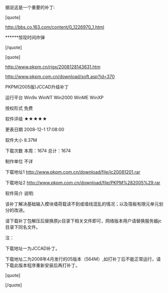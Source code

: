据说这是一个重要的补丁:

[quote]
http://bbs.co.163.com/content/0_1226970_1.html
******惊现时间炸弹
[/quote]

[quote]
http://www.pkpm.cn/rjgx/2008128143631.htm
http://www.pkpm.com.cn/download/soft.asp?id=370

PKPM(2005版)JCCAD升级补丁    
  运行平台 Win9x WinNT Win2000 WinME WinXP  
  授权形式 免费 
  软件评级 ★★★★★ 
  更表日期 2008-12-1 17:08:00 
  软件大小 8.37M 
  下载次数 本周：1674   总计：1674 
  制作单位 不详  
  下载地址1    http://www.pkpm.com.cn/download/file/jc20081201.rar
  下载地址2    http://www.pkpm.com.cn/download/file/PKPM%282005%29.rar
  软件简介 说明:
   该补丁解决基础输入模块墙荷载读不到或墙线混乱的情况；以及筏板有限元单元划分的改进。

请下载补丁包解压后替换原jc目录下相关文件即可，网络版本用户请替换服务器jc目录下同名文件。

注：

下载地址一为JCCAD补丁。

下载地址二为2008年4月发行的05版本（564M）,如打补丁后不能正常运行，请下载此版本程序重新安装后再打补丁。
 

[quote]
[/quote]